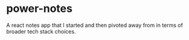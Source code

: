 # power-notes
A react notes app that I started and then pivoted away from in terms of broader tech stack choices.
